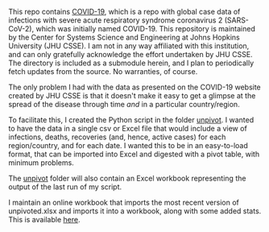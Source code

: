 This repo contains [COVID-19](https://github.com/CSSEGISandData/COVID-19/tree/4a0db2ab780e3e83ff607a0b78810fdcc425f0b6), which is a repo with global case
data of infections with severe acute respiratory syndrome coronavirus 2
(SARS-CoV-2), which was initially named COVID-19. This repository is maintained
by the Center for Systems Science and Engineering at Johns Hopkins University
(JHU CSSE). I am not in any way affiliated with this institution, and can only
gratefully acknowledge the effort undertaken by JHU CSSE. The  directory is
included as a submodule herein, and I plan to periodically fetch updates from
the source. No warranties, of course.

The only problem I had with the data as presented on the COVID-19 website
created by JHU CSSE is that it doesn't make it easy to get a glimpse at the
spread of the disease through time *and* in a particular country/region.

To facilitate this, I created the Python script in the folder [unpivot](./unpivot).
I wanted to have the data in a single csv or Excel file that would include a
view of infections, deaths, recoveries (and, hence, active cases) for each
region/country, and for each date. I wanted this to be in an easy-to-load
format, that can be imported into Excel and digested with a pivot table, with
minimum problems.

The [unpivot](./unpivot) folder will also contain an Excel workbook representing
the output of the last run of my script.

I maintain an online workbook that imports the most recent version of unpivoted.xlsx
and imports it into a workbook, along with some added stats. This is available [here](https://onedrive.live.com/edit.aspx?resid=B76232A1614EEA01!241182&ithint=file%2cxlsx&authkey=!AKzXjg8Mikz_Bew).
